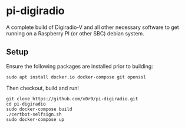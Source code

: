 # pi-digiradio

A complete build of Digiradio-V and all other necessary software to get running
 on a Raspberry PI (or other SBC) debian system. 

## Setup
Ensure the following packages are installed prior to building:

```
sudo apt install docker.io docker-compose git openssl
```

Then checkout, build and run!
```
git clone https://github.com/x0r9/pi-digiradio.git
cd pi-digiradio
sudo docker-compose build
./certbot-selfsign.sh
sudo docker-compose up
```


